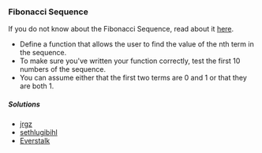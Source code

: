 ### Fibonacci Sequence
If you do not know about the Fibonacci Sequence, read about it [here](https://en.wikipedia.org/wiki/Fibonacci_number).
- Define a function that allows the user to find the value of the nth term in the sequence.
- To make sure you've written your function correctly, test the first 10 numbers of the sequence.
- You can assume either that the first two terms are 0 and 1 or that they are both 1.

##### Solutions
- [jrgz](https://github.com/jrgz/solutions/blob/master/fibonacci/fib.py)
- [sethlugibihl](https://github.com/sethlugibihl/BeginnerProjectSolutions/blob/master/fib.py)
- [Everstalk](https://github.com/Everstalk/BP/blob/master/Fibonacci-Sequence.py)
